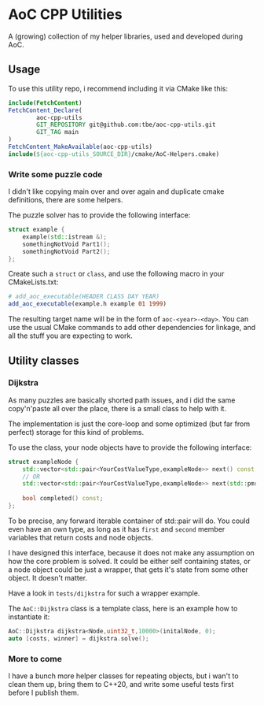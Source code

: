 # AoC CPP Utilities

A (growing) collection of my helper libraries, used and developed during AoC.

## Usage

To use this utility repo, i recommend including it via CMake like this:

```cmake
include(FetchContent)
FetchContent_Declare(
        aoc-cpp-utils
        GIT_REPOSITORY git@github.com:tbe/aoc-cpp-utils.git
        GIT_TAG main
)
FetchContent_MakeAvailable(aoc-cpp-utils)
include(${aoc-cpp-utils_SOURCE_DIR}/cmake/AoC-Helpers.cmake)
```

### Write some puzzle code

I didn't like copying main over and over again and duplicate cmake definitions, there are some helpers.

The puzzle solver has to provide the following interface:

```c++
struct example {
    example(std::istream &);
    somethingNotVoid Part1();
    somethingNotVoid Part2();
};
```

Create such a `struct` or `class`, and use the following macro in your CMakeLists.txt:

```cmake
# add_aoc_executable(HEADER CLASS DAY YEAR)
add_aoc_executable(example.h example 01 1999)
```

The resulting target name will be in the form of `aoc-<year>-<day>`. You can use the usual CMake commands to add other
dependencies for linkage, and all the stuff you are expecting to work.

## Utility classes

### Dijkstra

As many puzzles are basically shorted path issues, and i did the same copy'n'paste all over the place, there is a small
class to help with it.

The implementation is just the core-loop and some optimized (but far from perfect) storage for this kind of problems.

To use the class, your node objects have to provide the following interface:

```c++
struct exampleNode {
    std::vector<std::pair<YourCostValueType,exampleNode>> next() const;
    // OR
    std::vector<std::pair<YourCostValueType,exampleNode>> next(std::pmr::memory_resource *) const;
    
    bool completed() const;
};
```

To be precise, any forward iterable container of std::pair will do. You could even have an own type, as long as it has
`first` and `second` member variables that return costs and node objects.

I have designed this interface, because it does not make any assumption on how the core problem is solved. It could be either
self containing states, or a node object could be just a wrapper, that gets it's state from some other object. It doesn't matter.

Have a look in `tests/dijkstra` for such a wrapper example.

The `AoC::Dijkstra` class is a template class, here is an example how to instantiate it:

```c++
AoC::Dijkstra dijkstra<Node,uint32_t,10000>(initalNode, 0);
auto [costs, winner] = dijkstra.solve();
```

### More to come

I have a bunch more helper classes for repeating objects, but i wan't to clean them up, bring them to C++20, and write
some useful tests first before I publish them.